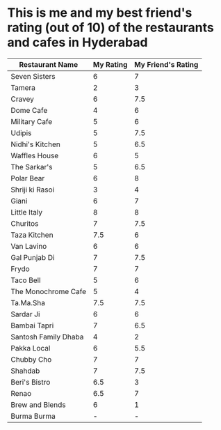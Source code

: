 # This is me and my best friend's rating (out of 10) of the restaurants and cafes in Hyderabad

| **Restaurant Name**        | **My Rating** | **My Friend's Rating** |
|----------------------------|---------------|------------------------|
| Seven Sisters              | 6             | 7                      |
| Tamera                     | 2             | 3                      |
| Cravey                     | 6             | 7.5                    |
| Dome Cafe                  | 4             | 6                      |
| Military Cafe              | 5             | 6                      |
| Udipis                     | 5             | 7.5                    |
| Nidhi's Kitchen            | 5             | 6.5                    |
| Waffles House              | 6             | 5                      |
| The Sarkar's               | 5             | 6.5                    |
| Polar Bear                 | 6             | 8                      |
| Shriji ki Rasoi            | 3             | 4                      |
| Giani                      | 6             | 7                      |
| Little Italy               | 8             | 8                      |
| Churitos                    | 7             | 7.5                    |
| Taza Kitchen               | 7.5           | 6                      |
| Van Lavino                 | 6             | 6                      |
| Gal Punjab Di              | 7             | 7.5                    |
| Frydo                      | 7             | 7                      |
| Taco Bell                  | 5             | 6                      |
| The Monochrome Cafe       | 5             | 4                      |
| Ta.Ma.Sha                  | 7.5           | 7.5                    |
| Sardar Ji                  | 6             | 6                      |
| Bambai Tapri               | 7             | 6.5                    |
| Santosh Family Dhaba       | 4             | 2                      |
| Pakka Local                | 6             | 5.5                    |
| Chubby Cho                 | 7             | 7                      |
| Shahdab                    | 7             | 7.5                    |
| Beri's Bistro              | 6.5           | 3                      |
| Renao                      | 6.5           | 7                      |
| Brew and Blends            | 6             | 1                      |
| Burma Burma                | -             | -                      |
